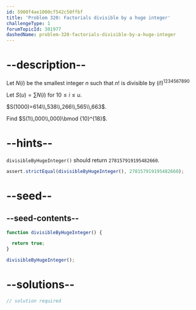 ```yaml
---
id: 5900f4ae1000cf542c50ffbf
title: 'Problem 320: Factorials divisible by a huge integer'
challengeType: 1
forumTopicId: 301977
dashedName: problem-320-factorials-divisible-by-a-huge-integer
---
```


# --description--

Let $N(i)$ be the smallest integer $n$ such that $n!$ is divisible by $(i!)^{1234567890}$

Let $S(u) = \sum N(i)$ for $10 ≤ i ≤ u$.

$S(1000)=614\\,538\\,266\\,565\\,663$.

Find $S(1\\,000\\,000)\bmod {10}^{18}$.

# --hints--

`divisibleByHugeInteger()` should return `278157919195482660`.

```js
assert.strictEqual(divisibleByHugeInteger(), 278157919195482660);
```

# --seed--

## --seed-contents--

```js
function divisibleByHugeInteger() {

  return true;
}

divisibleByHugeInteger();
```

# --solutions--

```js
// solution required
```
